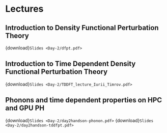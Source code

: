 # Lectures 

## Introduction to Density Functional Perturbation Theory

{download}`Slides <Day-2/dfpt.pdf>`

## Introduction to Time Dependent Density Functional Perturbation Theory

{download}`Slides <Day-2/TDDFT_lecture_Iurii_Timrov.pdf>`

## Phonons and time dependent properties on HPC and GPU	PH

{download}`Slides <Day-2/day2handson-phonon.pdf>`
{download}`Slides <Day-2/day2handson-tddfpt.pdf>`
